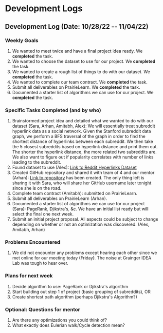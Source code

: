 # Development Logs

## Development Log (Date: 10/28/22 -- 11/04/22)

### Weekly Goals
1. We wanted to meet twice and have a final project idea ready. We **completed** the task.
2. We wanted to choose the dataset to use for our project. We **completed** the task.
3. We wanted to create a rough list of things to do with our dataset. We **completed** the task.
4. We wanted to complete our team contract. We **completed** the task.
5. Submit all deliverables on PrairieLearn. We **completed** the task.
6. Documented a starter list of algorithms we can use for our project. We **completed** the task.

### Specific Tasks Completed (and by who)
1. Brainstormed project idea and detailed what we wanted to do with our dataset (Sara, Arhan, Amitabh, Alex): We will essentially treat subreddit hyperlink data as a social network. Given the Stanford subreddit data graph, we perform a BFS traversal of the graph in order to find the shortest distance of hyperlinks between each subreddit. We then take the 5 closest subreddits based on hyperlink distance and print them out. The shorter the hyperlink distance, the more related two subreddits are. We also want to figure out if popularity correlates with number of links leading to the subreddit.
2. Found dataset to use (Alex): [Link to Reddit Hyperlinks Dataset](http://snap.stanford.edu/data/soc-RedditHyperlinks.html)
3. Created GitHub repository and shared it with team of 4 and our mentor (Arhan): [Link to repository](https://github.com/arhangoyal/CS225-Music-Recommender) has been created. The only thing left is sharing it with Sara, who will share her GitHub username later tonight since she is on the road.
4. Complete team contract (Amitabh): submitted on PrairieLearn.
5. Submit all deliverables on PrairieLearn (Arhan).
6. Documented a starter list of algorithms we can use for our project (Sara): PageRank, Djikstra's, &c. We have an initial list ready but will select the final one next week.
7. Submit an initial project proposal. All aspects could be subject to change depending on whether or not an optimization was discovered. (Alex, Amitabh, Arhan)

### Problems Encountered 
1. We did not encounter any problems except hearing each other since we met online for our meeting today (Friday). The noise at Grainger IDEA Lab was tough to hear over.

### Plans for next week
1. Decide algorithm to use: PageRank or Djikstra's algorithm
2. Start building out step 1 of project (basic grouping of subreddits), OR
3. Create shortest path algorithm (perhaps Djikstra's Algorithm?)

### Optional: Questions for mentor
1. Are there any optimizations you could think of?
2. What exactly does Eulerian walk/Cycle detection mean?